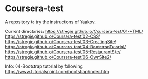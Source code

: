 # Coursera-test
A repository to try the instructions of Yaakov.

Current directories:
https://stregie.github.io/Coursera-test/01-HTML/
https://stregie.github.io/Coursera-test/02-CSS/
https://stregie.github.io/Coursera-test/03-CreatingSite/
https://stregie.github.io/Coursera-test/04-BootstrapTutorial/
https://stregie.github.io/Coursera-test/05-RestaurantSite/
https://stregie.github.io/Coursera-test/06-OwnSite2/

Info:
04-Bootstrap tutorial by following: https://www.tutorialspoint.com/bootstrap/index.htm
